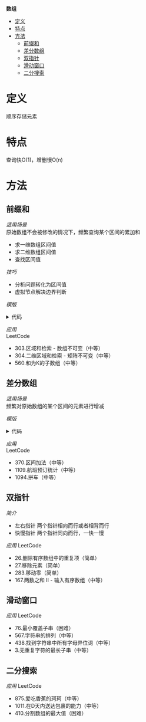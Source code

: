**数组**
- [定义](#定义)
- [特点](#特点)
- [方法](#方法)
  - [前缀和](#前缀和)
  - [差分数组](#差分数组)
  - [双指针](#双指针)
  - [滑动窗口](#滑动窗口)
  - [二分搜索](#二分搜索)

# 定义 #
顺序存储元素

# 特点 #
查询快O(1)，增删慢O(n)

# 方法 #
## 前缀和 ##
*适用场景*  
原始数组不会被修改的情况下，频繁查询某个区间的累加和  
- 求一维数组区间值
- 求二维数组区间值
- 查找区间值

*技巧*
- 分析问题转化为区间值
- 虚拟节点解决边界判断

*模版*
<details>
<summary>代码</summary>
<pre>
<code>
1.初始化区间值
2.计算差值
</code>
</pre>
</details>

*应用*  
LeetCode
- 303.区域和检索 - 数组不可变（中等）
- 304.二维区域和检索 - 矩阵不可变（中等）
- 560.和为K的子数组（中等）
    
## 差分数组 ##
*适用场景*  
频繁对原始数组的某个区间的元素进行增减

*模版*
<details>
<summary>代码</summary>
<pre>
<code>
1.初始化差值
2.更新差值
3.生成变化后的数组
</code>
</pre>
</details>

*应用*    
LeetCode
- 370.区间加法（中等）
- 1109.航班预订统计（中等）
- 1094.拼车（中等）

## 双指针 ##
*简介*  
- 左右指针 两个指针相向而行或者相背而行
- 快慢指针 两个指针同向而行，一快一慢

*应用*
LeetCode
- 26.删除有序数组中的重复项（简单）
- 27.移除元素（简单）
- 283.移动零（简单）
- 167.两数之和 II - 输入有序数组（中等）

## 滑动窗口 ##
*应用*
LeetCode
- 76.最小覆盖子串（困难）
- 567.字符串的排列（中等）
- 438.找到字符串中所有字母异位词（中等）
- 3.无重复字符的最长子串（中等）
  
## 二分搜索 ##
*应用*
LeetCode
- 875.爱吃香蕉的珂珂（中等）
- 1011.在D天内送达包裹的能力（中等）
- 410.分割数组的最大值（困难）